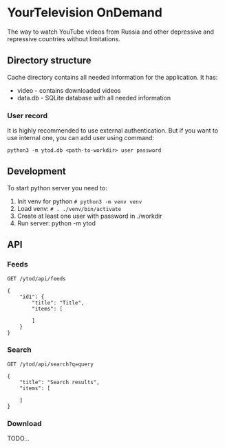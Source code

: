 YourTelevision OnDemand
================

The way to watch YouTube videos from Russia and other depressive and repressive countries without limitations.

## Directory structure
Cache directory contains all needed information for the application. It has:
* video - contains downloaded videos
* data.db - SQLite database with all needed information

### User record
It is highly recommended to use external authentication. But if you want to use internal one, you can add user using command:
```
python3 -m ytod.db <path-to-workdir> user password
```

## Development
To start python server you need to:
1. Init venv for python `# python3 -m venv venv`
2. Load venv: `# . ./venv/bin/activate`
3. Create at least one user with password in ./workdir
4. Run server: python -m ytod

## API

### Feeds
```
GET /ytod/api/feeds

{
    "id1": {
        "title": "Title",
        "items": [

        ]
    }
}
```

### Search
```
GET /ytod/api/search?q=query

{
    "title": "Search results",
    "items": [

    ]
}
```

### Download
TODO...
